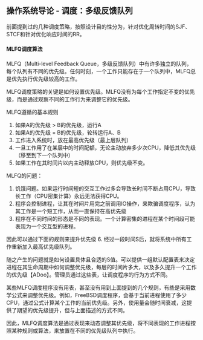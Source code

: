 ## 操作系统导论 - 调度：多级反馈队列


前面提到过的几种调度策略，按照设计目的性分为，针对优化周转时间的SJF、STCF和针对优化响应时间的RR。

#### MLFQ调度算法

MLFQ（Multi-level Feedback Queue，多级反馈队列）中有许多独立的队列，每个队列有不同的优先级。任何时刻，一个工作只能存在于一个队列中，MLFQ总是优先执行优先级较高的工作。

MLFQ调度策略的关键是如何设置优先级。MLFQ没有为每个工作指定不变的优先级，而是通过观察不同的工作行为来调整它的优先级。


MLFQ遵循的基本规则
1.  如果A的优先级 > B的优先级，运行A
2.  如果A的优先级 = B的优先级，轮转运行A、B
3.  工作进入系统时，放在最高优先级（最上层队列）
4.  一旦工作用了在某层中的时间配额，无论主动放弃多少次CPU，降低其优先级（移至到下一个队列中）
5.  如果工作在其时间片以内主动释放CPU，则优先级不变。

MLFQ的问题：
1.  饥饿问题。如果运行时间短的交互工作过多会导致长时间不断占用CPU，导致长工作（CPU密集计算）永远无法获得CPU。
2.  程序会控制进程，让其在时间片用完之前调用IO操作，来欺骗调度程序，认为其工作是一个短工作，从而一直保持在高优先级
3.  程序在不同时间的形态是不同的表现。一个计算密集的进程在某个时间段可能表现为一个交互型的进程。

因此可以通过下面的规则来提升优先级
6.  经过一段时间S后，就将系统中所有工作重新加入最高优先级队列。

随之产生的问题就是如何设置具体且合适的S值。可以提供一组默认配置表来决定进程在其生命周期中如何调整优先级，每层的时间片多大，以及多久提升一个工作的优先级【ADoo】。管理员通过这些表，让调度程序的行为方式不同。

某些MLFQ调度程序没有用表，甚至没有用到上面提到的几个规则，有些是采用数学公式来调整优先级。例如，FreeBSD调度程序，会基于当前进程使用了多少CPU，通过公式计算某个工作的当前优先级。另外，使用量会随时间衰减，这提供了期望的优先级提升，但与上面描述的方式不同。

因此，MLFQ调度算法是通过表现来动态调整其优先级，将不同表现的工作进程按照某种规则或算法，来放置在不同的优先级队列中执行。
